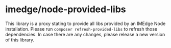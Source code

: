 imedge/node-provided-libs
=========================

This library is a proxy stating to provide all libs provided by an IMEdge Node
installation. Please run `composer refresh-provided-libs` to refresh  those
dependencies. In case there are any changes, please release a new version  of
this library.
